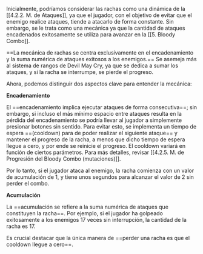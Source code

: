 
Inicialmente, podríamos considerar las rachas como una dinámica de la [[4.2.2. M. de Ataques]], ya que el jugador, con el objetivo de evitar que el enemigo realice ataques, tiende a atacarlo de forma constante. Sin embargo, se le trata como una mecánica ya que la cantidad de ataques encadenados exitosamente se utiliza para avanzar en la [[5. Bloody Combo]].

==La mecánica de rachas se centra exclusivamente en el encadenamiento y la suma numérica de ataques exitosos a los enemigos.== Se asemeja más al sistema de rangos de Devil May Cry, ya que se dedica a sumar los ataques, y si la racha se interrumpe, se pierde el progreso. 

Ahora, podemos distinguir dos aspectos clave para entender la mecánica: 

**Encadenamiento**

El ==encadenamiento implica ejecutar ataques de forma consecutiva==; sin embargo, si incluso el más mínimo espacio entre ataques resulta en la pérdida del encadenamiento se podría llevar al jugador a simplemente presionar botones sin sentido. Para evitar esto, se implementa un tiempo de espera ==(cooldown) para de poder realizar el siguiente ataque== y mantener el progreso de la racha, a menos que dicho tiempo de espera llegue a cero, y por ende se reinicie el progreso. El cooldown variará en función de ciertos parámetros. Para más detalles, revisar [[4.2.5. M. de Progresión del Bloody Combo (mutaciones)]].

Por lo tanto, si el jugador ataca al enemigo, la racha comienza con un valor de acumulación de 1, y tiene unos segundos para alcanzar el valor de 2 sin perder el combo. 


**Acumulación**

La ==acumulación se refiere a la suma numérica de ataques que constituyen la racha==. Por ejemplo, si el jugador ha golpeado exitosamente a los enemigos 17 veces sin interrupción, la cantidad de la racha es 17. 

Es crucial destacar que la única manera de ==perder una racha es que el cooldown llegue a cero==. 




